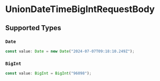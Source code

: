 # UnionDateTimeBigIntRequestBody


## Supported Types

### `Date`

```typescript
const value: Date = new Date("2024-07-07T09:18:10.249Z");
```

### `BigInt`

```typescript
const value: BigInt = BigInt("96098");
```

